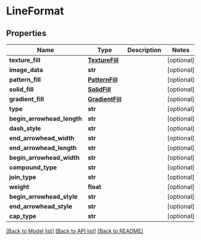 # LineFormat

## Properties
Name | Type | Description | Notes
------------ | ------------- | ------------- | -------------
**texture_fill** | [**TextureFill**](TextureFill.md) |  | [optional] 
**image_data** | **str** |  | [optional] 
**pattern_fill** | [**PatternFill**](PatternFill.md) |  | [optional] 
**solid_fill** | [**SolidFill**](SolidFill.md) |  | [optional] 
**gradient_fill** | [**GradientFill**](GradientFill.md) |  | [optional] 
**type** | **str** |  | [optional] 
**begin_arrowhead_length** | **str** |  | [optional] 
**dash_style** | **str** |  | [optional] 
**end_arrowhead_width** | **str** |  | [optional] 
**end_arrowhead_length** | **str** |  | [optional] 
**begin_arrowhead_width** | **str** |  | [optional] 
**compound_type** | **str** |  | [optional] 
**join_type** | **str** |  | [optional] 
**weight** | **float** |  | [optional] 
**begin_arrowhead_style** | **str** |  | [optional] 
**end_arrowhead_style** | **str** |  | [optional] 
**cap_type** | **str** |  | [optional] 

[[Back to Model list]](../README.md#documentation-for-models) [[Back to API list]](../README.md#documentation-for-api-endpoints) [[Back to README]](../README.md)


